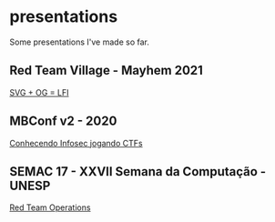 # presentations
Some presentations I've made so far.

## Red Team Village - Mayhem 2021
[SVG + OG = LFI](https://www.youtube.com/watch?v=ss5iFcK5zxE&list=PLruly0ngXhPFAJDZ_4LqEHi2GvxO2UjTp&index=11)

## MBConf v2 - 2020
[Conhecendo Infosec jogando CTFs](https://www.youtube.com/watch?v=_TPmwiorGrE)

## SEMAC 17 - XXVII Semana da Computação - UNESP
[Red Team Operations](__FINAL__RedTeamOperations_SEMAC.pdf)
